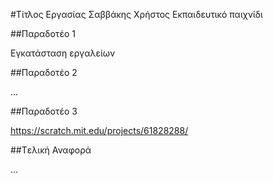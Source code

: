 #Τίτλος Εργασίας
Σαββάκης Χρήστος
Εκπαιδευτικό παιχνίδι

##Παραδοτέο 1

Εγκατάσταση εργαλείων

##Παραδοτέο 2

...

##Παραδοτέο 3

https://scratch.mit.edu/projects/61828288/

##Tελική Αναφορά

...
